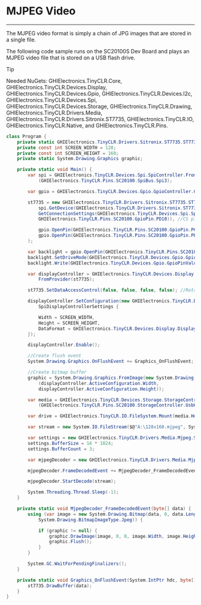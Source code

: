 # MJPEG Video
---
The MJPEG video format is simply a chain of JPG images that are stored in a single file.

The following code sample runs on the SC20100S Dev Board and plays an MJPEG video file that is stored on a USB flash drive.

> [!Tip]
> Needed NuGets: GHIElectronics.TinyCLR.Core, GHIElectronics.TinyCLR.Devices.Display, GHIElectronics.TinyCLR.Devices.Gpio, GHIElectronics.TinyCLR.Devices.I2c, GHIElectronics.TinyCLR.Devices.Spi, GHIElectronics.TinyCLR.Devices.Storage, GHIElectronics.TinyCLR.Drawing, GHIElectronics.TinyCLR.Drivers.Media, GHIElectronics.TinyCLR.Drivers.Sitronix.ST7735, GHIElectronics.TinyCLR.IO, GHIElectronics.TinyCLR.Native, and GHIElectronics.TinyCLR.Pins.

```cs
class Program {
    private static GHIElectronics.TinyCLR.Drivers.Sitronix.ST7735.ST7735Controller st7735;
    private const int SCREEN_WIDTH = 128;
    private const int SCREEN_HEIGHT = 160;
    private static System.Drawing.Graphics graphic;

    private static void Main() {
        var spi = GHIElectronics.TinyCLR.Devices.Spi.SpiController.FromName
            (GHIElectronics.TinyCLR.Pins.SC20100.SpiBus.Spi3);

        var gpio = GHIElectronics.TinyCLR.Devices.Gpio.GpioController.GetDefault();

        st7735 = new GHIElectronics.TinyCLR.Drivers.Sitronix.ST7735.ST7735Controller(
            spi.GetDevice(GHIElectronics.TinyCLR.Drivers.Sitronix.ST7735.ST7735Controller.
            GetConnectionSettings(GHIElectronics.TinyCLR.Devices.Spi.SpiChipSelectType.Gpio,
            GHIElectronics.TinyCLR.Pins.SC20100.GpioPin.PD10)), //CS pin.

            gpio.OpenPin(GHIElectronics.TinyCLR.Pins.SC20100.GpioPin.PC4), //RS pin.
            gpio.OpenPin(GHIElectronics.TinyCLR.Pins.SC20100.GpioPin.PE15) //RESET pin.
        );

        var backlight = gpio.OpenPin(GHIElectronics.TinyCLR.Pins.SC20100.GpioPin.PE5);
        backlight.SetDriveMode(GHIElectronics.TinyCLR.Devices.Gpio.GpioPinDriveMode.Output);
        backlight.Write(GHIElectronics.TinyCLR.Devices.Gpio.GpioPinValue.High);

        var displayController = GHIElectronics.TinyCLR.Devices.Display.DisplayController.
            FromProvider(st7735);

        st7735.SetDataAccessControl(false, false, false, false); //Rotate the screen.

        displayController.SetConfiguration(new GHIElectronics.TinyCLR.Devices.Display.
            SpiDisplayControllerSettings {

            Width = SCREEN_WIDTH,
            Height = SCREEN_HEIGHT,
            DataFormat = GHIElectronics.TinyCLR.Devices.Display.DisplayDataFormat.Rgb565
        });

        displayController.Enable();

        //Create flush event
        System.Drawing.Graphics.OnFlushEvent += Graphics_OnFlushEvent;

        //Create bitmap buffer
        graphic = System.Drawing.Graphics.FromImage(new System.Drawing.Bitmap
            (displayController.ActiveConfiguration.Width,
            displayController.ActiveConfiguration.Height));

        var media = GHIElectronics.TinyCLR.Devices.Storage.StorageController.FromName
            (GHIElectronics.TinyCLR.Pins.SC20100.StorageController.UsbHostMassStorage);

        var drive = GHIElectronics.TinyCLR.IO.FileSystem.Mount(media.Hdc);

        var stream = new System.IO.FileStream($@"A:\128x160.mjpeg", System.IO.FileMode.Open);

        var settings = new GHIElectronics.TinyCLR.Drivers.Media.Mjpeg.Setting();
        settings.BufferSize = 16 * 1024;
        settings.BufferCount = 3;

        var mjpegDecoder = new GHIElectronics.TinyCLR.Drivers.Media.Mjpeg(settings);

        mjpegDecoder.FrameDecodedEvent += MjpegDecoder_FrameDecodedEvent;

        mjpegDecoder.StartDecode(stream);

        System.Threading.Thread.Sleep(-1);
    }

    private static void MjpegDecoder_FrameDecodedEvent(byte[] data) {
        using (var image = new System.Drawing.Bitmap(data, 0, data.Length,
            System.Drawing.BitmapImageType.Jpeg)) {

            if (graphic != null) {
                graphic.DrawImage(image, 0, 0, image.Width, image.Height);
                graphic.Flush();
            }
        }

        System.GC.WaitForPendingFinalizers();
    }

    private static void Graphics_OnFlushEvent(System.IntPtr hdc, byte[] data) {
        st7735.DrawBuffer(data);
    }
}
```

